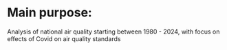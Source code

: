 # **Main purpose:**
  Analysis of national air quality starting between 1980 - 2024, with focus on effects of Covid on air quality standards
